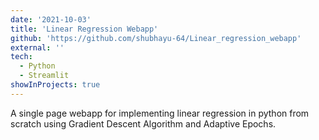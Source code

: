 ```yaml
---
date: '2021-10-03'
title: 'Linear Regression Webapp'
github: 'https://github.com/shubhayu-64/Linear_regression_webapp'
external: ''
tech:
  - Python
  - Streamlit
showInProjects: true
---
```


A single page webapp for implementing linear regression in python from scratch using Gradient Descent Algorithm and Adaptive Epochs.
